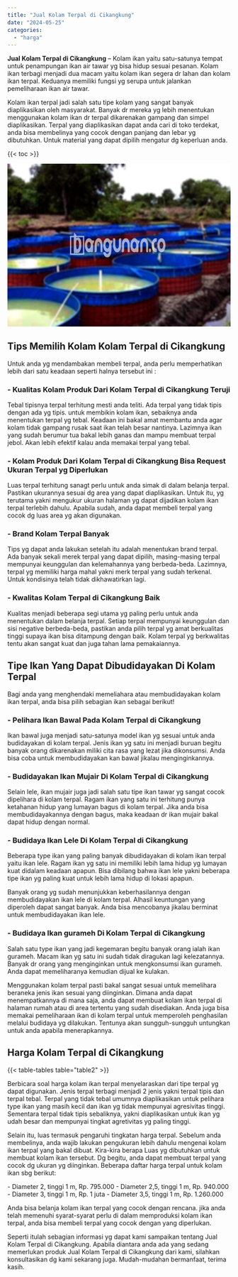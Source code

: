 ```yaml
---
title: "Jual Kolam Terpal di Cikangkung"
date: "2024-05-25"
categories: 
  - "harga"
---
```


**Jual Kolam Terpal di Cikangkung** – Kolam ikan yaitu satu-satunya tempat untuk penampungan ikan air tawar yg bisa hidup sesuai pesanan. Kolam ikan terbagi menjadi dua macam yaitu kolam ikan segera dr lahan dan kolam ikan terpal. Keduanya memiliki fungsi yg serupa untuk jalankan pemeliharaan ikan air tawar.

Kolam ikan terpal jadi salah satu tipe kolam yang sangat banyak diaplikasikan oleh masyarakat. Banyak dr mereka yg lebih menentukan menggunakan kolam ikan dr terpal dikarenakan gampang dan simpel diaplikasikan. Terpal yang diaplikasikan dapat anda cari di toko terdekat, anda bisa membelinya yang cocok dengan panjang dan lebar yg dibutuhkan. Untuk material yang dapat dipilih mengatur dg keperluan anda.

{{< toc >}}

![Jual Kolam Terpal di Cikangkung](/images/jual-kolam-terpal-42.png)

## Tips Memilih Kolam Kolam Terpal di Cikangkung

Untuk anda yg mendambakan membeli terpal, anda perlu memperhatikan lebih dari satu keadaan seperti halnya tersebut ini :

### \- Kualitas Kolam Produk Dari Kolam Terpal di Cikangkung Teruji

Tebal tipisnya terpal terhitung mesti anda teliti. Ada terpal yang tidak tipis dengan ada yg tipis. untuk membikin kolam ikan, sebaiknya anda menentukan terpal yg tebal. Keadaan ini bakal amat membantu anda agar kolam tidak gampang rusak saat ikan telah besar nantinya. Lazimnya ikan yang sudah berumur tua bakal lebih ganas dan mampu membuat terpal jebol. Akan lebih efektif kalau anda memakai terpal yang tebal.

### \- Kolam Produk Dari Kolam Terpal di Cikangkung Bisa Request Ukuran Terpal yg Diperlukan

Luas terpal terhitung sanagt perlu untuk anda simak di dalam belanja terpal. Pastikan ukurannya sesuai dg area yang dapat diaplikasikan. Untuk itu, yg terutama yakni mengukur ukuran halaman yg dapat dijadikan kolam ikan terpal terlebih dahulu. Apabila sudah, anda dapat membeli terpal yang cocok dg luas area yg akan digunakan.

### \- Brand Kolam Terpal Banyak

Tips yg dapat anda lakukan setelah itu adalah menentukan brand terpal. Ada banyak sekali merek terpal yang dapat dipilih, masing-masing terpal mempunyai keunggulan dan kelemahannya yang berbeda-beda. Lazimnya, terpal yg memiliki harga mahal yakni merk terpal yang sudah terkenal. Untuk kondisinya telah tidak dikhawatirkan lagi.

### \- Kwalitas Kolam Terpal di Cikangkung Baik

Kualitas menjadi beberapa segi utama yg paling perlu untuk anda menentukan dalam belanja terpal. Setiap terpal mempunyai keunggulan dan sisi negative berbeda-beda, pastikan anda pilih terpal yg amat berkualitas tinggi supaya ikan bisa ditampung dengan baik. Kolam terpal yg berkwalitas tentu akan sangat kuat dan juga tahan lama pemakaiannya.

## Tipe Ikan Yang Dapat Dibudidayakan Di Kolam Terpal

Bagi anda yang menghendaki memeliahara atau membudidayakan kolam ikan terpal, anda bisa pilih sebagian ikan sebagai berikut!

### \- Pelihara Ikan Bawal Pada Kolam Terpal di Cikangkung

Ikan bawal juga menjadi satu-satunya model ikan yg sesuai untuk anda budidayakan di kolam terpal. Jenis ikan yg satu ini menjadi buruan begitu banyak orang dikarenakan miliki cita rasa yang lezat jika dikonsumsi. Anda bisa coba untuk membudidayakan kan bawal jikalau menginginkannya.

### \- Budidayakan Ikan Mujair Di Kolam Terpal di Cikangkung

Selain lele, ikan mujair juga jadi salah satu tipe ikan tawar yg sangat cocok dipelihara di kolam terpal. Ragam ikan yang satu ini terhitung punya ketahanan hidup yang lumayan bagus di kolam terpal. Jika anda bisa membudidayakannya dengan bagus, maka keadaan dr ikan mujair bakal dapat hidup dengan normal.

### \- Budidaya Ikan Lele Di Kolam Terpal di Cikangkung

Beberapa type ikan yang paling banyak dibudidayakan di kolam ikan terpal yaitu ikan lele. Ragam ikan yg satu ini memiliki lebih lama hidup yg lumayan kuat didalam keadaan apapun. Bisa dibilang bahwa ikan lele yakni beberapa tipe ikan yg paling kuat untuk lebih lama hidup di lokasi apapun.

Banyak orang yg sudah menunjukkan keberhasilannya dengan membudidayakan ikan lele di kolam terpal. Alhasil keuntungan yang diperoleh dapat sangat banyak. Anda bisa mencobanya jikalau berminat untuk membudidayakan ikan lele.

### \- Budidaya Ikan gurameh Di Kolam Terpal di Cikangkung

Salah satu type ikan yang jadi kegemaran begitu banyak orang ialah ikan gurameh. Macam ikan yg satu ini sudah tidak diragukan lagi kelezatannya. Banyak dr orang yang menginginkan untuk mengkonsumsi ikan gurameh. Anda dapat memeliharanya kemudian dijual ke kulakan.

Menggunakan kolam terpal pasti bakal sangat sesuai untuk memelihara beraneka jenis ikan sesuai yang diinginkan. Dimana anda dapat menempatkannya di mana saja, anda dapat membuat kolam ikan terpal di halaman rumah atau di area tertentu yang sudah disediakan. Anda juga bisa memakai pemeliharaan ikan di kolam terpal untuk memperoleh penghasilan melalui budidaya yg dilakukan. Tentunya akan sungguh-sungguh untungkan untuk anda apabila menerapkannya.

## Harga Kolam Terpal di Cikangkung

{{< table-tables table="table2" >}}

Berbicara soal harga kolam ikan terpal menyelaraskan dari tipe terpal yg dapat digunakan. Jenis terpal terbagi menjadi 2 jenis yakni terpal tipis dan terpal tebal. Terpal yang tidak tebal umumnya diaplikasikan untuk pelihara type ikan yang masih kecil dan ikan yg tidak mempunyai agresivitas tinggi. Sementara terpal tidak tipis sebaliknya, yakni diaplikasikan untuk ikan yg udah besar dan mempunyai tingkat agretivitas yg paling tinggi.

Selain itu, luas termasuk pengaruhi tingkatan harga terpal. Sebelum anda membelinya, anda wajib lakukan pengukuran lebih dahulu mengenai kolam ikan terpal yang bakal dibuat. Kira-kira berapa Luas yg dibutuhkan untuk membuat kolam ikan tersebut. Dg begitu, anda dapat membuat terpal yang cocok dg ukuran yg diinginkan. Beberapa daftar harga terpal untuk kolam ikan sbg berikut:

\- Diameter 2, tinggi 1 m, Rp. 795.000 - Diameter 2,5, tinggi 1 m, Rp. 940.000 - Diameter 3, tinggi 1 m, Rp. 1 juta - Diameter 3,5, tinggi 1 m, Rp. 1.260.000

Anda bisa belanja kolam ikan terpal yang cocok dengan rencana. jika anda telah memenuhi syarat-syarat perlu di dalam memproduksi kolam ikan terpal, anda bisa membeli terpal yang cocok dengan yang diperlukan.

Seperti itulah sebagian informasi yg dapat kami sampaikan tentang Jual Kolam Terpal di Cikangkung. Apabila diantara anda ada yang sedang memerlukan produk Jual Kolam Terpal di Cikangkung dari kami, silahkan konsultasikan dg kami sekarang juga. Mudah-mudahan bermanfaat, terima kasih.
